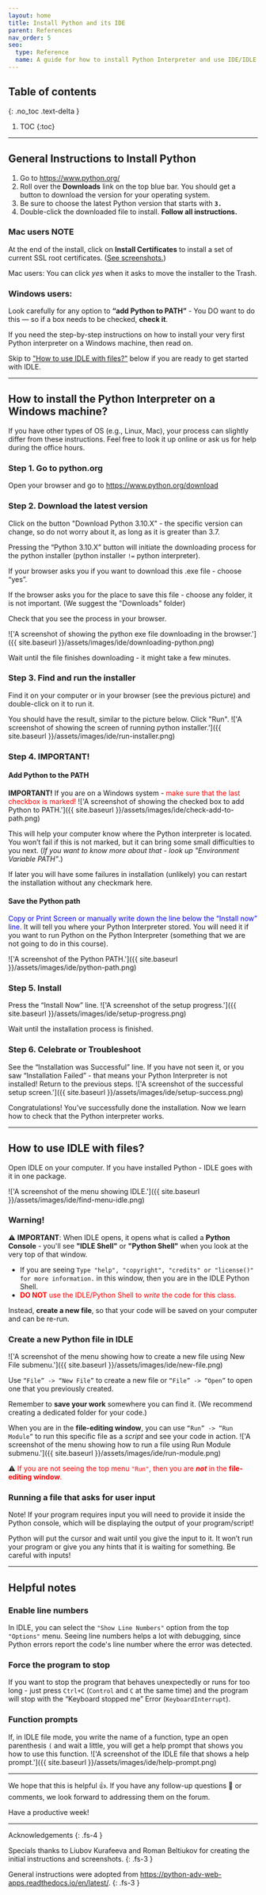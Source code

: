 ```yaml
---
layout: home
title: Install Python and its IDE
parent: References
nav_order: 5
seo:
  type: Reference
  name: A guide for how to install Python Interpreter and use IDE/IDLE
---
```


## Table of contents
{: .no_toc .text-delta }

1. TOC
{:toc}

---


## General Instructions to Install Python

1. Go to <https://www.python.org/>
1. Roll over the **Downloads** link on the top blue bar. You should get a button to download the version for your operating system.
1. Be sure to choose the latest Python version that starts with **`3.`**
1. Double-click the downloaded file to install. **Follow all instructions.**

### Mac users NOTE
At the end of the install, click on **Install Certificates** to install a set of current SSL root certificates. ([See screenshots.](https://docs.google.com/presentation/d/1Abq0U0BFuMygqpWpsek4q_3JKRC_fbQZRLKXTA_gvhk/edit#slide=id.g110b681bc66_0_9))

Mac users: You can click _yes_ when it asks to move the installer to the Trash.

### Windows users: 
Look carefully for any option to **“add Python to PATH”** - You DO want to do this — so if a box needs to be checked, **check it**.

If you need the step-by-step instructions on how to install your very first Python interpreter on a Windows machine, then read on. 

Skip to ["How to use IDLE with files?"](#how-to-use-idle-with-files) below if you are ready to get started with IDLE.

---

## How to install the Python Interpreter on a Windows machine?

If you have other types of OS (e.g., Linux, Mac), your process can slightly differ from these instructions. Feel free to look it up online or ask us for help during the office hours.


### Step 1. Go to python.org

Open your browser and go to <https://www.python.org/download>

### Step 2. Download the latest version

Click on the button "Download Python 3.10.X" - the specific version can change, so do not worry about it, as long as it is greater than 3.7.

Pressing the “Python 3.10.X” button will initiate the downloading process for the python installer (python installer `!=` python interpreter).

If your browser asks you if you want to download this .exe file - choose “yes”.

If the browser asks you for the place to save this file - choose any folder, it is not important. (We suggest the "Downloads" folder)

Check that you see the process in your browser.

!['A screenshot of showing the python exe file downloading in the browser.']({{ site.baseurl }}/assets/images/ide/downloading-python.png)

Wait until the file finishes downloading - it might take a few minutes.

### Step 3. Find and run the installer

Find it on your computer or in your browser (see the previous picture) and double-click on it to run it.

You should have the result, similar to the picture below.
Click "Run".
!['A screenshot of showing the screen of running python installer.']({{ site.baseurl }}/assets/images/ide/run-installer.png)


### Step 4. IMPORTANT! 
#### Add Python to the PATH
**IMPORTANT!** If you are on a Windows system - <span style="color:red"> make sure that the last checkbox is marked!</span>
!['A screenshot of showing the checked box to add Python to PATH.']({{ site.baseurl }}/assets/images/ide/check-add-to-path.png)


This will help your computer know where the Python interpreter is located. 
You won’t fail if this is not marked, but it can bring some small difficulties to you next. 
(_If you want to know more about that - look up "Environment Variable PATH"_.)

If later you will have some failures in installation (unlikely) you can restart the installation without any checkmark here.

#### Save the Python path

<span style="color:blue">Copy or Print Screen or manually write down the line below the “Install now” line.</span>
It will tell you where your Python Interpreter stored. You will need it if you want to run Python on the Python Interpreter (something that we are not going to do in this course).

!['A screenshot of the Python PATH.']({{ site.baseurl }}/assets/images/ide/python-path.png)


### Step 5. Install

Press the “Install Now” line.
!['A screenshot of the setup progress.']({{ site.baseurl }}/assets/images/ide/setup-progress.png)

Wait until the installation process is finished.


### Step 6. Celebrate or Troubleshoot

See the “Installation was Successful” line. If you have not seen it, or you saw “Installation Failed” - that means your Python Interpreter is not installed! Return to the previous steps.
!['A screenshot of the successful setup screen.']({{ site.baseurl }}/assets/images/ide/setup-success.png)


Congratulations! You’ve successfully done the installation. Now we learn how to check that the Python interpreter works.

---

## How to use IDLE with files?

Open IDLE on your computer. If you have installed Python - IDLE goes with it in one package.

!['A screenshot of the menu showing IDLE.']({{ site.baseurl }}/assets/images/ide/find-menu-idle.png)


### Warning!
⚠️  **IMPORTANT**: When IDLE opens, it opens what is called a **Python Console** - you'll see **"IDLE Shell"** or **"Python Shell"** when you look at the very top of that window.
* If you are seeing `Type "help", "copyright", "credits" or "license()" for more information.` in this window, then you are in the IDLE Python Shell.
* <span style="color:red">**DO NOT** use the IDLE/Python Shell to _write_ the code for this class.</span>

Instead, **create a new file**, so that your code will be saved on your computer and can be re-run.

### Create a new Python file in IDLE
!['A screenshot of the menu showing how to create a new file using New File submenu.']({{ site.baseurl }}/assets/images/ide/new-file.png)

Use `“File” -> “New File”` to create a new file or `“File” -> “Open”` to open one that you previously created. 

Remember to **save your work** somewhere you can find it. (We recommend creating a dedicated folder for your code.)

When you are in the **file-editing window**, you can use `“Run” -> “Run Module”` to run this specific file as a _script_ and see your code in action.
!['A screenshot of the menu showing how to run a file using Run Module submenu.']({{ site.baseurl }}/assets/images/ide/run-module.png)

⚠️  <span style="color:red">If you are not seeing the top menu `"Run"`, then you are _**not**_ in the **file-editing window**.</span>


### Running a file that asks for user input

Note! If your program requires input you will need to provide it inside the Python console, which will be displaying the output of your program/script!

Python will put the cursor and wait until you give the input to it. It won’t run your program or give you any hints that it is waiting for something. Be careful with inputs!

---

## Helpful notes

### Enable line numbers
In IDLE, you can select the `"Show Line Numbers"` option from the top `"Options"` menu.
Seeing line numbers helps a lot with debugging, since Python errors report the code's line number where the error was detected.

### Force the program to stop
If you want to stop the program that behaves unexpectedly or runs for too long - just press `Ctrl+C` (`Control` and `C` at the same time) and the program will stop with the “Keyboard stopped me” Error (`KeyboardInterrupt`).

### Function prompts
If, in IDLE file mode, you write the name of a function, type an open parenthesis `(` and wait a little, you will get a help prompt that shows you how to use this function.
!['A screenshot of the IDLE file that shows a help prompt.']({{ site.baseurl }}/assets/images/ide/help-prompt.png)

---

We hope that this is helpful 👍. If you have any follow-up questions 🧐 or comments, we look forward to addressing them on the forum.

Have a productive week!

---
Acknowledgements
{: .fs-4 }

Specials thanks to Liubov Kurafeeva and Roman Beltiukov for creating the initial instructions and screenshots.
{: .fs-3 }

General instructions were adopted from <https://python-adv-web-apps.readthedocs.io/en/latest/>.
{: .fs-3 }

